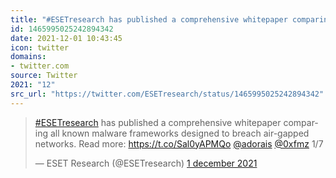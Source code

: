 ```yaml
---
title: "#ESETresearch has published a comprehensive whitepaper comparing all known malware frameworks design..."
id: 1465995025242894342
date: 2021-12-01 10:43:45
icon: twitter
domains:
- twitter.com
source: Twitter
2021: "12"
src_url: "https://twitter.com/ESETresearch/status/1465995025242894342"
---
```

<blockquote class="twitter-tweet" data-lang="nl" data-dnt="true"><p lang="en" dir="ltr"><a href="https://twitter.com/hashtag/ESETresearch?src=hash&amp;ref_src=twsrc%5Etfw">#ESETresearch</a> has published a comprehensive whitepaper comparing all known malware frameworks designed to breach air-gapped networks. Read more: <a href="https://t.co/Sal0yAPMQo">https://t.co/Sal0yAPMQo</a> <a href="https://twitter.com/adorais?ref_src=twsrc%5Etfw">@adorais</a> <a href="https://twitter.com/0xfmz?ref_src=twsrc%5Etfw">@0xfmz</a> 1/7</p>&mdash; ESET Research (@ESETresearch) <a href="https://twitter.com/ESETresearch/status/1465995025242894342?ref_src=twsrc%5Etfw">1 december 2021</a></blockquote>
<script async src="https://platform.twitter.com/widgets.js" charset="utf-8"></script>


